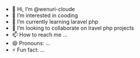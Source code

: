 - 👋 Hi, I’m @wenuri-cloude
- 👀 I’m interested in cooding
- 🌱 I’m currently learning laravel php
- 💞️ I’m looking to collaborate on lravel php projects
- 📫 How to reach me ...
- 😄 Pronouns: ...
- ⚡ Fun fact: ...

<!---
wenuri-cloude/wenuri-cloude is a ✨ special ✨ repository because its `README.md` (this file) appears on your GitHub profile.
You can click the Preview link to take a look at your changes.
--->
